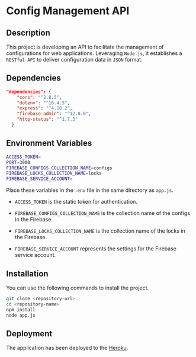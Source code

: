 # Config Management API

## Description
This project is developing an API to facilitate the management of configurations for web applications. Leveraging ```Node.js```, it establishes a ```RESTful API``` to deliver configuration data in ```JSON``` format.

## Dependencies
```json
"dependencies": {
    "cors": "^2.8.5",
    "dotenv": "^16.4.5",
    "express": "^4.18.2",
    "firebase-admin": "^12.0.0",
    "http-status": "^1.7.3"
  }
```

## Environment Variables
```bash
ACCESS_TOKEN=
PORT=3000
FIREBASE_CONFIGS_COLLECTION_NAME=configs
FIREBASE_LOCKS_COLLECTION_NAME=locks
FIREBASE_SERVICE_ACCOUNT=
```

Place these variables in the ```.env``` file in the same directory as ```app.js```.

- ```ACCESS_TOKEN``` is the static token for authentication.

- ```FIREBASE_CONFIGS_COLLECTION_NAME``` is the collection name of the configs in the Firebase.

- ```FIREBASE_LOCKS_COLLECTION_NAME``` is the collection name of the locks in the Firebase.

- ```FIREBASE_SERVICE_ACCOUNT``` represents the settings for the Firebase service account.

## Installation

You can use the following commands to install the project.

```bash
git clone <repository-url>
cd <repository-name>
npm install
node app.js
```

## Deployment

The application has been deployed to the [Heroku](https://config-management-api-00eeb967ff68.herokuapp.com/).